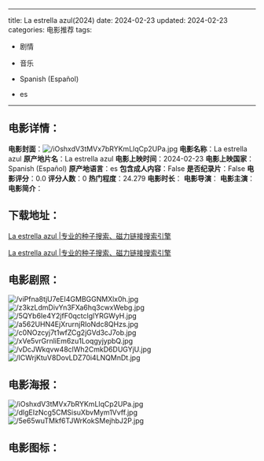 
---
title: La estrella azul(2024)
date: 2024-02-23
updated: 2024-02-23
categories: 电影推荐
tags:
- 剧情
- 音乐

- Spanish (Español)
- es
---


> 

## **电影详情**：

**电影封面**：<img src="https://image.tmdb.org/t/p/w200/iOshxdV3tMVx7bRYKmLlqCp2UPa.jpg" alt="/iOshxdV3tMVx7bRYKmLlqCp2UPa.jpg" title="/iOshxdV3tMVx7bRYKmLlqCp2UPa.jpg">
**电影名称**：La estrella azul
**原产地片名**：La estrella azul
**电影上映时间**：2024-02-23
**电影上映国家**：Spanish (Español)
**原产地语言**：es
**包含成人内容**：False
**是否纪录片**：False
**电影评分**：0.0
**评分人数**：0
**热门程度**：24.279
**电影时长**：
**电影导演**：
**电影主演**：
**电影简介**：

## **下载地址**：
[La estrella azul |专业的种子搜索、磁力链接搜索引擎](https://movie.amd794.com:2083/?search=La%20estrella%20azul&ordering=&mode=match_phrase&page_size=10&page=1)

[La estrella azul |专业的种子搜索、磁力链接搜索引擎](https://movie.amd794.com:2083/?search=La%20estrella%20azul&ordering=&mode=match_phrase&page_size=10&page=1)
 

## **电影剧照**：
<img src="https://image.tmdb.org/t/p/original/viPfna8tjU7eEI4GMBGGNMXlx0h.jpg" alt="/viPfna8tjU7eEI4GMBGGNMXlx0h.jpg" title="/viPfna8tjU7eEI4GMBGGNMXlx0h.jpg"><img src="https://image.tmdb.org/t/p/original/z3kzLdmDivYn3FXa6hq3cwxWebg.jpg" alt="/z3kzLdmDivYn3FXa6hq3cwxWebg.jpg" title="/z3kzLdmDivYn3FXa6hq3cwxWebg.jpg"><img src="https://image.tmdb.org/t/p/original/5QYb6Ie4Y2jfF0qctclglYRGWyH.jpg" alt="/5QYb6Ie4Y2jfF0qctclglYRGWyH.jpg" title="/5QYb6Ie4Y2jfF0qctclglYRGWyH.jpg"><img src="https://image.tmdb.org/t/p/original/a562UHN4EjXrurnjRIoNdc8QHzs.jpg" alt="/a562UHN4EjXrurnjRIoNdc8QHzs.jpg" title="/a562UHN4EjXrurnjRIoNdc8QHzs.jpg"><img src="https://image.tmdb.org/t/p/original/c0NOzcyj7t1wfZCg2jGVd3cJ7ob.jpg" alt="/c0NOzcyj7t1wfZCg2jGVd3cJ7ob.jpg" title="/c0NOzcyj7t1wfZCg2jGVd3cJ7ob.jpg"><img src="https://image.tmdb.org/t/p/original/xVe5vrGrnliEm6zu1LoqgyjypbQ.jpg" alt="/xVe5vrGrnliEm6zu1LoqgyjypbQ.jpg" title="/xVe5vrGrnliEm6zu1LoqgyjypbQ.jpg"><img src="https://image.tmdb.org/t/p/original/vDcJWkqvw48clWh2CmkD6DUGYjU.jpg" alt="/vDcJWkqvw48clWh2CmkD6DUGYjU.jpg" title="/vDcJWkqvw48clWh2CmkD6DUGYjU.jpg"><img src="https://image.tmdb.org/t/p/original/lCWrjKtuV8DovLDZ70i4LNQMnDt.jpg" alt="/lCWrjKtuV8DovLDZ70i4LNQMnDt.jpg" title="/lCWrjKtuV8DovLDZ70i4LNQMnDt.jpg">

## **电影海报**：
<img src="https://image.tmdb.org/t/p/original/iOshxdV3tMVx7bRYKmLlqCp2UPa.jpg" alt="/iOshxdV3tMVx7bRYKmLlqCp2UPa.jpg" title="/iOshxdV3tMVx7bRYKmLlqCp2UPa.jpg"><img src="https://image.tmdb.org/t/p/original/dlgEIzNcg5CMSisuXbvMym1Vvff.jpg" alt="/dlgEIzNcg5CMSisuXbvMym1Vvff.jpg" title="/dlgEIzNcg5CMSisuXbvMym1Vvff.jpg"><img src="https://image.tmdb.org/t/p/original/5e65wuTMkf6TJWrKokSMejhbJ2P.jpg" alt="/5e65wuTMkf6TJWrKokSMejhbJ2P.jpg" title="/5e65wuTMkf6TJWrKokSMejhbJ2P.jpg">

## **电影图标**：

